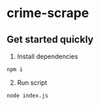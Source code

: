 # crime-scrape

## Get started quickly
1. Install dependencies
```
npm i
```
2. Run script
```
node index.js
```
